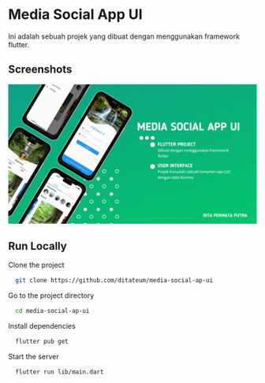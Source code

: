 # Media Social App UI

Ini adalah sebuah projek yang dibuat dengan menggunakan framework flutter.

## Screenshots

![App Screenshot](./ss/ss.png)

## Run Locally

Clone the project

```bash
  git clone https://github.com/ditateum/media-social-ap-ui
```

Go to the project directory

```bash
  cd media-social-ap-ui
```

Install dependencies

```bash
  flutter pub get
```

Start the server

```bash
  flutter run lib/main.dart
```
